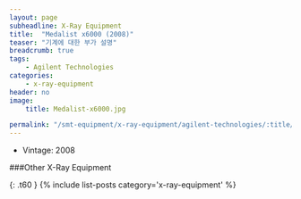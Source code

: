 ```yaml
---
layout: page
subheadline: X-Ray Equipment
title:  "Medalist x6000 (2008)"
teaser: "기계에 대한 부가 설명"
breadcrumb: true
tags:
    - Agilent Technologies
categories:
    - x-ray-equipment
header: no
image:
    title: Medalist-x6000.jpg

permalink: "/smt-equipment/x-ray-equipment/agilent-technologies/:title/"
---
```


- Vintage: 2008

###Other X-Ray Equipment

{: .t60 }
{% include list-posts category='x-ray-equipment' %}

